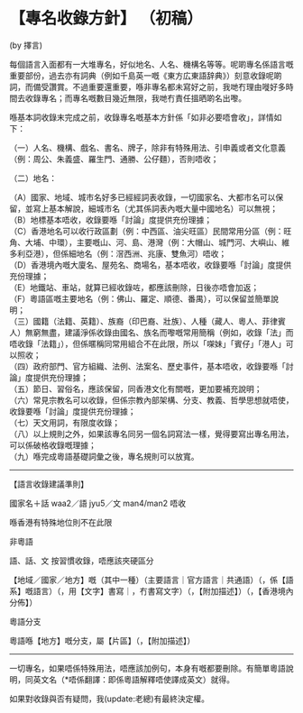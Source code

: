 # 【專名收錄方針】 （初稿）

(by 擇言)

每個語言入面都有一大堆專名，好似地名、人名、機構名等等。呢啲專名係語言嘅重要部份，過去亦有詞典（例如千島英一嘅《東方広東語辞典》）刻意收錄呢啲詞，而備受讚賞。不過重要還重要，喺非專名都未寫好之前，我哋冇理由嘥好多時間去收錄專名；而專名嘅數目幾近無限，我哋冇責任搵晒啲名出嚟。

喺基本詞收錄末完成之前，收錄專名嘅基本方針係「如非必要唔會收」，詳情如下：

（一）人名、機構、戲名、書名、牌子，除非有特殊用法、引申義或者文化意義（例：周公、朱義盛、羅生門、通勝、公仔麵），否則唔收；

（二）地名：

（A）國家、地域、城市名好多已經經詞表收錄，一切國家名、大都市名可以保留，並寫上基本解說，細城市名（尤其係詞表內嘅大量中國地名）可以無視；  
（B）地標基本唔收，收錄要喺「討論」度提供充份理據；  
（C）香港地名可以收行政區劃（例：中西區、油尖旺區）民間常用分區（例：旺角、大埔、中環），主要嘅山、河、島、港灣（例：大帽山、城門河、大嶼山、維多利亞港），但係細地名（例：滘西洲、兆康、雙魚河）唔收；  
（D）香港境內嘅大廈名、屋苑名、商場名，基本唔收，收錄要喺「討論」度提供充份理據；  
（E）地鐵站、車站，就算已經收錄咗，都應該刪除，日後亦唔會加返；  
（F）粵語區嘅主要地名（例：佛山、羅定、順德、番禺），可以保留並簡單說明；  
（三）國籍（法籍、英籍）、族裔（印巴裔、壯族）、人種（藏人、粵人、菲律賓人）無窮無盡，建議淨係收錄由國名、族名而嚟嘅常用簡稱（例如，收錄「法」而唔收錄「法籍」），但係暱稱同常用組合不在此限，所以「㗎妹」「賓仔」「港人」可以照收；  
（四）政府部門、官方組織、法例、法案名、歷史事件，基本唔收，收錄要喺「討論」度提供充份理據；  
（五）節日、習俗名，應該保留，同香港文化有關嘅，更加要補充說明；  
（六）常見宗教名可以收錄，但係宗教內部架構、分支、教義、哲學思想就唔使，收錄要喺「討論」度提供充份理據；  
（七）天文用詞，有限度收錄；  
（八）以上規則之外，如果該專名同另一個名詞寫法一樣，覺得要寫出專名用法，可以係破格收錄嘅理據；  
（九）喺完成粵語基礎詞彙之後，專名規則可以放寬。  

----

【語言收錄建議準則】

國家名＋話 waa2／語 jyu5／文 man4/man2 唔收

喺香港有特殊地位則不在此限

非粵語

語、話、文 按習慣收錄，唔應該夾硬區分

【地域／國家／地方】嘅（其中一種）（主要語言｜官方語言｜共通語）（，係【語系】嘅語言）（，用【文字】書寫｜，冇書寫文字）（，【附加描述】）（，【香港境內分佈】）

粵語分支

粵語喺【地方】嘅分支，屬【片區】（，【附加描述】）

----

一切專名，如果唔係特殊用法，唔應該加例句，本身有嘅都要刪除。有簡單粵語說明，同英文名（\*唔係翻譯：即係粵語解釋唔使譯成英文）就得。

如果對收錄與否有疑問，我(update:老總)有最終決定權。
